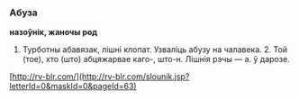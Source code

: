### Абуза
**назоўнік, жаночы род**

1. Турботны абавязак, лішні клопат. Узваліць абузу на чалавека. 2. Той (тое), хто (што) абцяжарвае каго-, што-н. Лішнія рэчы — а. ў дарозе.

<a rel="author">[http://rv-blr.com/](http://rv-blr.com/slounik.jsp?letterId=0&maskId=0&pageId=63)</a>
